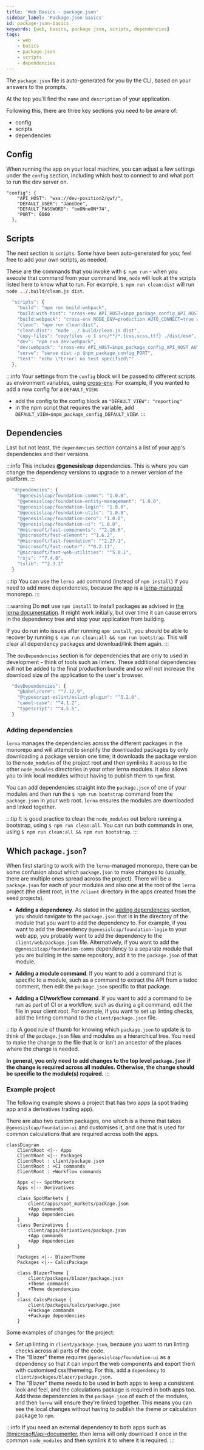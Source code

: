 ```yaml
---
title: 'Web Basics - package.json'
sidebar_label: 'Package.json basics'
id: package-json-basics
keywords: [web, basics, package.json, scripts, dependencies]
tags:
    - web
    - basics
    - package.json
    - scripts
    - dependencies
---
```


The `package.json` file is auto-generated for you by the CLI, based on your answers to the prompts.

At the top you'll find the `name` and `description` of your application.

Following this, there are three key sections you need to be aware of:

- config
- scripts
- dependencies

## Config

When running the app on your local machine, you can adjust a few settings under the `config` section, including which host to connect to and what port to run the dev server on.
```
"config": {
    "API_HOST": "wss://dev-position2/gwf/",
    "DEFAULT_USER": "JaneDee",
    "DEFAULT_PASSWORD": "beONneON*74",
    "PORT": 6060
  },
```

## Scripts

The next section is `scripts`.
Some have been auto-generated for you; feel free to add your own scripts, as needed.

These are the commands that you invoke with `$ npm run` - when you execute that command from your command line, `node` will look at the scripts listed here to know what to run.
For example, `$ npm run clean:dist` will run `node ../.build/clean.js dist`.

```javascript
  "scripts": {
    "build": "npm run build:webpack",
    "build:with-host": "cross-env API_HOST=$npm_package_config_API_HOST npm run build:webpack",
    "build:webpack": "cross-env NODE_ENV=production AUTO_CONNECT=true webpack",
    "clean": "npm run clean:dist",
    "clean:dist": "node ../.build/clean.js dist",
    "copy-files": "copyfiles -u 1 src/**/*.{css,scss,ttf} ./dist/esm",
    "dev": "npm run dev:webpack",
    "dev:webpack": "cross-env API_HOST=$npm_package_config_API_HOST AUTO_CONNECT=true DEFAULT_USER=$npm_package_config_DEFAULT_USER DEFAULT_PASSWORD=$npm_package_config_DEFAULT_PASSWORD NODE_ENV=development webpack serve --open",
    "serve": "serve dist -p $npm_package_config_PORT",
    "test": "echo \"Error: no test specified\""
  },
```

:::info
Your settings from the `config` block will be passed to different scripts as environment variables, using [cross-env](https://www.npmjs.com/package/cross-env). For example, if you wanted to add a new config for a `DEFAULT_VIEW`:
- add the config to the config block as `"DEFAULT_VIEW": "reporting"`
- in the npm script that requires the variable, add `DEFAULT_VIEW=$npm_package_config_DEFAULT_VIEW`.
:::

## Dependencies

Last but not least, the `dependencies` section contains a list of your app's dependencies and their versions.

:::info
This includes **@genesislcap** dependencies. This is where you can change the dependency versions to upgrade to a newer version of the platform.
:::

```javascript
  "dependencies": {
    "@genesislcap/foundation-comms": "1.0.0",
    "@genesislcap/foundation-entity-management": "1.0.0",
    "@genesislcap/foundation-login": "1.0.0",
    "@genesislcap/foundation-utils": "1.0.0",
    "@genesislcap/foundation-zero": "1.0.0",
    "@genesislcap/foundation-ui": "1.0.0",
    "@microsoft/fast-components": "^2.16.6",
    "@microsoft/fast-element": "^1.6.2",
    "@microsoft/fast-foundation": "^2.27.1",
    "@microsoft/fast-router": "^0.2.11",
    "@microsoft/fast-web-utilities": "^5.0.1",
    "rxjs": "^7.4.0",
    "tslib": "^2.3.1"
  }
```

:::tip
You can use the `lerna add` command (instead of `npm install`) if you need to add more dependencies, because the app is a [lerna-managed](https://lerna.js.org/) monorepo.
:::

:::warning
Do **not** use `npm install` to install packages as advised in [the lerna documentation](https://lerna.js.org/docs/faq#how-do-i-add-a-package-to-my-lerna-repository).
It might work initially, but over time it can cause errors in the dependency tree and stop your application from building.

If you do run into issues after running `npm install`, you should be able to recover by running `$ npm run clean:all && npm run bootstrap`. This will clear all dependency packages and download/link them again.
:::

The `devDependencies` section is for dependencies that are only to used in development - think of tools such as linters. These additional dependencies will not be added to the final production bundle and so will not increase the download size of the application to the user's browser.

```javascript
  "devDependencies": {
    "@babel/core": "^7.12.9",
    "@typescript-eslint/eslint-plugin": "^5.2.0",
    "camel-case": "^4.1.2",
    "typescript": "^4.5.5",
  }
```

### Adding dependencies

`lerna` manages the dependencies across the different packages in the monorepo and will attempt to simplify the downloaded packages by only downloading a package version one time; it downloads the package version to the `node_modules` of the project root and then symlinks it across to the other `node_modules` directories in your other lerna modules. It also allows you to link local modules without having to publish them to `npm` first.

You can add dependencies straight into the `package.json` of one of your modules and then run the `$ npm run bootstrap` command from the `package.json` in your web root. `lerna` ensures the modules are downloaded and linked together.

:::tip
It is good practice to clean the `node_modules` out before running a bootstrap, using `$ npm run clean:all`.
You can run both commands in one, using `$ npm run clean:all && npm run bootstrap`.
:::

## Which `package.json`?

When first starting to work with the `lerna`-managed monorepo, there can be some confusion about which `package.json` to make changes to (usually, there are multiple ones spread across the project). There will be a `package.json` for each of your modules and also one at the root of the `lerna` project (the client root, in the `/client` directory in the apps created from the seed projects).

-  **Adding a dependency**. As stated in the [adding dependencies](#adding-dependencies) section, you should navigate to the `package.json` that is in the directory of the module that you want to add the dependency to. For example, if you want to add the dependency `@genesislcap/foundation-login` to your web app, you probably want to add the dependency to the `client/web/package.json` file. Alternatively, if you want to add the `@genesislcap/foundation-comms` dependency to a separate module that you are building in the same repository, add it to the `package.json` of that module.

-  **Adding a module command**. If you want to add a command that is specific to a module, such as a command to extract the API from a tsdoc comment, then edit the `package.json` specific to that package.

-  **Adding a CI/workflow command**. If you want to add a command to be run as part of CI or a workflow, such as during a git command, edit the file in your client root. For example, if you want to set up linting checks, add the linting command to the `client/package.json` file.

:::tip
A good rule of thumb for knowing which `package.json` to update is to think of the `package.json` files and modules as a hierarchical tree. You need to make the change to the file that is or isn't an ancestor of the places where the change is needed.

**In general, you only need to add changes to the top level `package.json` if the change is required across all modules. Otherwise, the change should be specific to the module(s) required.**
:::

### Example project

The following example shows a project that has two apps (a spot trading app and a derivatives trading app).

There are also two custom packages, one which is a theme that takes `@genesislcap/foundation-ui` and customises it, and one that is used for common calculations that are required across both the apps.

```mermaid
classDiagram
    ClientRoot <|-- Apps
    ClientRoot <|-- Packages
    ClientRoot : client/package.json
    ClientRoot : +CI commands
    ClientRoot : +Workflow commands

    Apps <|-- SpotMarkets
    Apps <|-- Derivatives

    class SpotMarkets {
        client/apps/spot_markets/package.json
        +App commands
        +App dependencies
    }
    class Derivatives {
        client/apps/derivatives/package.json
        +App commands
        +App dependencies
    }

    Packages <|-- BlazerTheme
    Packages <|-- CalcsPackage

    class BlazerTheme {
        client/packages/blazer/package.json
        +Theme commands
        +Theme dependencies
    }
    class CalcsPackage {
        client/packages/calcs/package.json
        +Package commands
        +Package dependencies
    }
```

Some examples of changes for the project:
* Set up linting in `client/package.json`, because you want to run linting checks across all parts of the code.
* The "Blazer" theme requires `@genesislcap/foundation-ui` as a dependency so that it can import the web components and export them with customised css/themeing. For this, add a `dependency` to `client/packages/blazer/package.json`.
* The "Blazer" theme needs to be used in both apps to keep a consistent look and feel, and the calculations package is required in both apps too. Add these dependencies in the `package.json` of each of the modules, and then `lerna` will ensure they're linked together. This means you can see the local changes without having to publish the theme or calculation package to `npm`.

:::info
If you need an external dependency to both apps such as [@microsoft/api-documenter](https://www.npmjs.com/package/@microsoft/api-documenter), then lerna will only download it once in the common `node_modules` and then symlink it to where it is required.
:::
